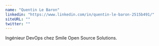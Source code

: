 ```yaml
---
name: "Quentin Le Baron"
linkedin: "https://www.linkedin.com/in/quentin-le-baron-2515b491/"
siteURL: ""
twitter: ""
---
```

Ingénieur DevOps chez Smile Open Source Solutions.